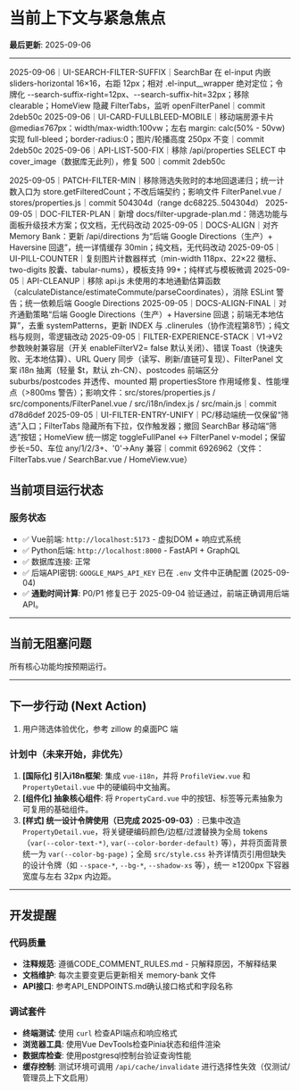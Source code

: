 # 当前上下文与紧急焦点

**最后更新**: 2025-09-06

---

2025-09-06｜UI-SEARCH-FILTER-SUFFIX｜SearchBar 在 el-input 内嵌 sliders-horizontal 16×16，右距 12px；相对 .el-input__wrapper 绝对定位；令牌化 --search-suffix-right=12px、--search-suffix-hit=32px；移除 clearable；HomeView 隐藏 FilterTabs，监听 openFilterPanel｜commit 2deb50c
2025-09-06｜UI-CARD-FULLBLEED-MOBILE｜移动端房源卡片 @media≤767px：width/max-width:100vw；左右 margin: calc(50% - 50vw) 实现 full-bleed；border-radius:0；图片/轮播高度 250px 不变｜commit 2deb50c
2025-09-06｜API-LIST-500-FIX｜移除 /api/properties SELECT 中 cover_image（数据库无此列），修复 500｜commit 2deb50c

2025-09-05｜PATCH-FILTER-MIN｜移除筛选失败时的本地回退递归；统一计数入口为 store.getFilteredCount；不改后端契约；影响文件 FilterPanel.vue / stores/properties.js｜commit 504304d（range dc68225..504304d）
2025-09-05｜DOC-FILTER-PLAN｜新增 docs/filter-upgrade-plan.md：筛选功能与面板升级技术方案；仅文档，无代码改动
2025-09-05｜DOCS-ALIGN｜对齐 Memory Bank：更新 /api/directions 为“后端 Google Directions（生产）+ Haversine 回退”，统一详情缓存 30min；纯文档，无代码改动
2025-09-05｜UI-PILL-COUNTER｜复刻图片计数器样式（min-width 118px、22×22 徽标、two-digits 胶囊、tabular-nums），模板支持 99+；纯样式与模板微调
2025-09-05｜API-CLEANUP｜移除 api.js 未使用的本地通勤估算函数（calculateDistance/estimateCommute/parseCoordinates），消除 ESLint 警告；统一依赖后端 Google Directions
2025-09-05｜DOCS-ALIGN-FINAL｜对齐通勤策略“后端 Google Directions（生产）+ Haversine 回退；前端无本地估算”，去重 systemPatterns，更新 INDEX 与 .clinerules（协作流程第8节）；纯文档与规则，零逻辑改动
2025-09-05｜FILTER-EXPERIENCE-STACK｜V1→V2 参数映射兼容层（开关 enableFilterV2= false 默认关闭）、错误 Toast（快速失败、无本地估算）、URL Query 同步（读写、刷新/直链可复现）、FilterPanel 文案 i18n 抽离（轻量 $t，默认 zh-CN）、postcodes 前端区分 suburbs/postcodes 并透传、mounted 期 propertiesStore 作用域修复、性能埋点（>800ms 警告）；影响文件：src/stores/properties.js / src/components/FilterPanel.vue / src/i18n/index.js / src/main.js｜commit d78d6def
2025-09-05｜UI-FILTER-ENTRY-UNIFY｜PC/移动端统一仅保留“筛选”入口；FilterTabs 隐藏所有下拉，仅作触发器；撤回 SearchBar 移动端“筛选”按钮；HomeView 统一绑定 toggleFullPanel ↔ FilterPanel v-model；保留步长=50、车位 any/1/2/3+、'0'→Any 兼容｜commit 6926962（文件：FilterTabs.vue / SearchBar.vue / HomeView.vue）

## 当前项目运行状态

### 服务状态

- ✅ Vue前端: `http://localhost:5173` - 虚拟DOM + 响应式系统
- ✅ Python后端: `http://localhost:8000` - FastAPI + GraphQL
- ✅ 数据库连接: 正常
- ✅ 后端API密钥: `GOOGLE_MAPS_API_KEY` 已在 `.env` 文件中正确配置 (2025-09-04)
- ✅ **通勤时间计算**: P0/P1 修复已于 2025-09-04 验证通过，前端正确调用后端 API。

---

## 当前无阻塞问题

所有核心功能均按预期运行。

---

## 下一步行动 (Next Action)

1. 用户筛选体验优化，参考 zillow 的桌面PC 端

### 计划中（未来开始，非优先）

1. **[国际化] 引入i18n框架**: 集成 `vue-i18n`，并将 `ProfileView.vue` 和 `PropertyDetail.vue` 中的硬编码中文抽离。
2. **[组件化] 抽象核心组件**: 将 `PropertyCard.vue` 中的按钮、标签等元素抽象为可复用的基础组件。
3. **[样式] 统一设计令牌使用（已完成 2025-09-03）**: 已集中改造 `PropertyDetail.vue`，将关键硬编码颜色/边框/过渡替换为全局 tokens（`var(--color-text-*)`, `var(--color-border-default)` 等），并将页面背景统一为 `var(--color-bg-page)`；全局 `src/style.css` 补齐详情页引用但缺失的设计令牌（如 `--space-*`, `--bg-*`, `--shadow-xs` 等），统一 ≥1200px 下容器宽度与左右 32px 内边距。

---

## 开发提醒

### 代码质量

- **注释规范**: 遵循CODE_COMMENT_RULES.md - 只解释原因，不解释结果
- **文档维护**: 每次主要变更后更新相关 memory-bank 文件
- **API接口**: 参考API_ENDPOINTS.md确认接口格式和字段名称

### 调试套件

- **终端测试**: 使用 `curl` 检查API端点和响应格式
- **浏览器工具**: 使用Vue DevTools检查Pinia状态和组件渲染
- **数据库检查**: 使用postgresql控制台验证查询性能
- **缓存控制**: 测试环境可调用 `/api/cache/invalidate` 进行选择性失效（仅测试/管理员上下文启用）
